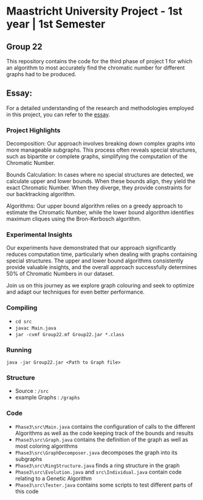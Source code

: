 # Maastricht University Project - 1st year | 1st Semester

## Group 22  
This repository contains the code for the third phase of project 1 for which an algorithm to most accurately find the chromatic number for different graphs had to be produced.

## Essay:
For a detailed understanding of the research and methodologies employed in this project, you can refer to the [essay](https://drive.google.com/file/d/1Bbm0HR7J3Kz3iQrtSeOSRZtxdNnQWNiQ/view?usp=share_link).

### Project Highlights
Decomposition: Our approach involves breaking down complex graphs into more manageable subgraphs. This process often reveals special structures, such as bipartite or complete graphs, simplifying the computation of the Chromatic Number.

Bounds Calculation: In cases where no special structures are detected, we calculate upper and lower bounds. When these bounds align, they yield the exact Chromatic Number. When they diverge, they provide constraints for our backtracking algorithm.

Algorithms: Our upper bound algorithm relies on a greedy approach to estimate the Chromatic Number, while the lower bound algorithm identifies maximum cliques using the Bron-Kerbosch algorithm.

### Experimental Insights
Our experiments have demonstrated that our approach significantly reduces computation time, particularly when dealing with graphs containing special structures. The upper and lower bound algorithms consistently provide valuable insights, and the overall approach successfully determines 50% of Chromatic Numbers in our dataset.

Join us on this journey as we explore graph colouring and seek to optimize and adapt our techniques for even better performance.

### Compiling 
- `cd src`
- `javac Main.java`
- `jar -cvmf Group22.mf Group22.jar *.class`

### Running 
`java -jar Group22.jar <Path to Graph file>`

### Structure 
- Source : `/src`
- example Graphs : `/graphs`

### Code 
- `Phase3\src\Main.java`  contains the configuration of calls to the different Algorithms as well as the code keeping track of the bounds and results
- `Phase3\src\Graph.java` contains the definition of the graph as well as most coloring algorithms 
- `Phase3\src\GraphDecomposer.java` decomposes the graph into its subgraphs 
- `Phase3\src\RingStructure.java` finds a ring structure in the graph 
- `Phase3\src\Evolution.java` and `src\Individual.java` contain code relating to a Genetic Algorithm
- `Phase3\src\Tester.java` contains some scripts to test different parts of this code 
